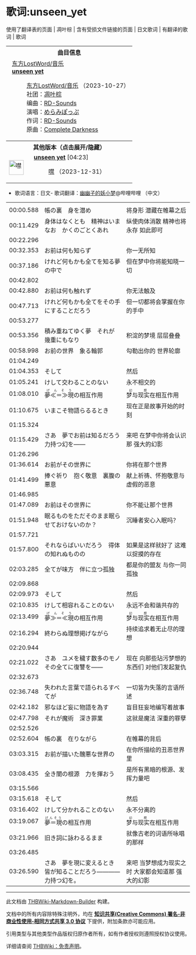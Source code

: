 # 歌词:unseen_yet

<!-- source html: G:\repos\THBWiki-Markdown-Builder\THBWikiMarkdown\Temp\main\0\0c\ns512%3Aunseen_yet.html -->

使用了翻译表的页面 | 凋叶棕 | 含有受损文件链接的页面 | 日文歌词 | 有翻译的歌词 | 歌词


<table><tbody><tr><th colspan="2">曲目信息</th></tr><tr><td colspan="2" style="padding-left: 1em;"><div class="floatright"><a href="/index.php?title=%E7%89%B9%E6%AE%8A:%E4%B8%8A%E4%BC%A0%E6%96%87%E4%BB%B6&amp;wpDestFile=%E4%B8%9C%E6%96%B9LostWord%EF%BC%8F%E9%9F%B3%E4%B9%90%E5%B0%81%E9%9D%A2.png" class="new" title="文件:东方LostWord／音乐封面.png">东方LostWord/音乐</a></div><b><a href="/%E4%B8%9C%E6%96%B9LostWord/%E9%9F%B3%E4%B9%90#13" title="东方LostWord/音乐">unseen yet</a></b><dl><dd><a href="./东方LostWord-音乐.md" title="东方LostWord/音乐">东方LostWord/音乐</a> （2023-10-27）<br>社团：<a href="./凋叶棕.md" title="凋叶棕">凋叶棕</a><br>编曲：<a href="./RD-Sounds.md" title="RD-Sounds">RD-Sounds</a><br>演唱：<a href="./めらみぽっぷ.md" title="めらみぽっぷ">めらみぽっぷ</a><br>作词：<a href="./RD-Sounds.md" title="RD-Sounds">RD-Sounds</a><br>原曲：<a href="./Complete_Darkness.md" title="Complete Darkness">Complete Darkness</a><br></dd></dl></td></tr><tr><th colspan="2" class="mw-customtoggle-othervers-2">其他版本（点击展开/隐藏）</th></tr><tr class="mw-collapsible mw-collapsed" id="mw-customcollapsible-othervers-2"><td style="width: 44px;"><div class="center"><div class="floatnone"><a href="./文件-噤封面.jpg.md" class="image" title="噤"><img alt="噤" src="https://upload.thwiki.cc/thumb/b/be/%E5%99%A4%E5%B0%81%E9%9D%A2.jpg/40px-%E5%99%A4%E5%B0%81%E9%9D%A2.jpg" decoding="async" loading="lazy" width="40" height="40" srcset="https://upload.thwiki.cc/thumb/b/be/%E5%99%A4%E5%B0%81%E9%9D%A2.jpg/60px-%E5%99%A4%E5%B0%81%E9%9D%A2.jpg 1.5x, https://upload.thwiki.cc/thumb/b/be/%E5%99%A4%E5%B0%81%E9%9D%A2.jpg/80px-%E5%99%A4%E5%B0%81%E9%9D%A2.jpg 2x" data-file-width="3073" data-file-height="3053"></a></div></div></td><td style="padding-left: 1em;"><b><a href="/%E5%99%A4#9" title="噤">unseen yet</a></b> &#91;04:23&#93;<dl><dd><a href="./噤.md" title="噤">噤</a> （2023-12-31）<br></dd></dl></td></tr></tbody></table>

- 歌词语言：日文- 歌词翻译：[幽幽子的妖小梦](https://space.bilibili.com/94880654)@哔哩哔哩 （中文）

  
  

  


<table><tbody><tr class="tt-lyrics-header" id="=-1" data-pos="&#91;&quot;=&quot;,1&#93;"><td class="tt-lyrics" lang="zh"><div class="poem"></div></td><td class="tt-mainh" lang="zh"><div class="poem"></div></td><td class="tt-tranh" lang="zh"><div class="poem"></div></td></tr><tr class="tt-main-ja" id="=-2" data-pos="&#91;&quot;=&quot;,2&#93;"><td class="tt-time" lang="zh"><div class="poem">00:00.588</div></td><td class="tt-ja" lang="ja"><div class="poem">帳の裏　身を潜め</div></td><td class="tt-zh" lang="zh"><div class="poem">将身形 潜藏在帷幕之后<br></div></td></tr><tr class="tt-main-ja" id="=-3" data-pos="&#91;&quot;=&quot;,3&#93;"><td class="tt-time" lang="zh"><div class="poem">00:11.429</div></td><td class="tt-ja" lang="ja"><div class="poem">身体はなくとも　精神はいまなお　かくのごとくあれ</div></td><td class="tt-zh" lang="zh"><div class="poem">纵使肉体消散 精神也将永存 如此即可<br></div></td></tr><tr class="tt-lyrics-sep" id="=-4" data-pos="&#91;&quot;=&quot;,4&#93;"><td class="tt-sep" lang="zh"><div class="poem">00:22.296<br></div></td><td class="tt-text" lang="zh"><div class="poem"></div></td><td class="tt-tran" lang="zh"><div class="poem"></div></td></tr><tr class="tt-main-ja" id="=-5" data-pos="&#91;&quot;=&quot;,5&#93;"><td class="tt-time" lang="zh"><div class="poem">00:32.353</div></td><td class="tt-ja" lang="ja"><div class="poem">お前は何も知らず</div></td><td class="tt-zh" lang="zh"><div class="poem">你一无所知<br></div></td></tr><tr class="tt-main-ja" id="=-6" data-pos="&#91;&quot;=&quot;,6&#93;"><td class="tt-time" lang="zh"><div class="poem">00:37.186</div></td><td class="tt-ja" lang="ja"><div class="poem">けれど何もかも全てを知る夢の中で</div></td><td class="tt-zh" lang="zh"><div class="poem">但在梦中你将能知晓一切<br></div></td></tr><tr class="tt-lyrics-sep" id="=-7" data-pos="&#91;&quot;=&quot;,7&#93;"><td class="tt-sep" lang="zh"><div class="poem">00:42.802<br></div></td><td class="tt-text" lang="zh"><div class="poem"></div></td><td class="tt-tran" lang="zh"><div class="poem"></div></td></tr><tr class="tt-main-ja" id="=-8" data-pos="&#91;&quot;=&quot;,8&#93;"><td class="tt-time" lang="zh"><div class="poem">00:42.880</div></td><td class="tt-ja" lang="ja"><div class="poem">お前は何も触れず</div></td><td class="tt-zh" lang="zh"><div class="poem">你无法触及<br></div></td></tr><tr class="tt-main-ja" id="=-9" data-pos="&#91;&quot;=&quot;,9&#93;"><td class="tt-time" lang="zh"><div class="poem">00:47.713</div></td><td class="tt-ja" lang="ja"><div class="poem">けれど何もかも全てをその手にすることだろう</div></td><td class="tt-zh" lang="zh"><div class="poem">但一切都将会掌握在你的手中<br></div></td></tr><tr class="tt-lyrics-sep" id="=-10" data-pos="&#91;&quot;=&quot;,10&#93;"><td class="tt-sep" lang="zh"><div class="poem">00:53.277<br></div></td><td class="tt-text" lang="zh"><div class="poem"></div></td><td class="tt-tran" lang="zh"><div class="poem"></div></td></tr><tr class="tt-main-ja" id="=-11" data-pos="&#91;&quot;=&quot;,11&#93;"><td class="tt-time" lang="zh"><div class="poem">00:53.356</div></td><td class="tt-ja" lang="ja"><div class="poem">積み重ねてゆく夢　それが　幾重にもなり</div></td><td class="tt-zh" lang="zh"><div class="poem">积淀的梦境 层层叠叠<br></div></td></tr><tr class="tt-main-ja" id="=-12" data-pos="&#91;&quot;=&quot;,12&#93;"><td class="tt-time" lang="zh"><div class="poem">00:58.998</div></td><td class="tt-ja" lang="ja"><div class="poem">お前の世界　象る輪郭</div></td><td class="tt-zh" lang="zh"><div class="poem">勾勒出你的 世界轮廓<br></div></td></tr><tr class="tt-lyrics-sep" id="=-13" data-pos="&#91;&quot;=&quot;,13&#93;"><td class="tt-sep" lang="zh"><div class="poem">01:04.249<br></div></td><td class="tt-text" lang="zh"><div class="poem"></div></td><td class="tt-tran" lang="zh"><div class="poem"></div></td></tr><tr class="tt-main-ja" id="=-14" data-pos="&#91;&quot;=&quot;,14&#93;"><td class="tt-time" lang="zh"><div class="poem">01:04.353</div></td><td class="tt-ja" lang="ja"><div class="poem">そして</div></td><td class="tt-zh" lang="zh"><div class="poem">然后<br></div></td></tr><tr class="tt-main-ja" id="=-15" data-pos="&#91;&quot;=&quot;,15&#93;"><td class="tt-time" lang="zh"><div class="poem">01:05.241</div></td><td class="tt-ja" lang="ja"><div class="poem">けして交わることのない</div></td><td class="tt-zh" lang="zh"><div class="poem">永不相交的<br></div></td></tr><tr class="tt-main-ja" id="=-16" data-pos="&#91;&quot;=&quot;,16&#93;"><td class="tt-time" lang="zh"><div class="poem">01:08.010</div></td><td class="tt-ja" lang="ja"><div class="poem"><ruby lang="ja"><rb>夢≪＝≫現</rb><rp> (</rp><rt>げんそう</rt><rp>) </rp></ruby>の相互作用</div></td><td class="tt-zh" lang="zh"><div class="poem"><ruby><rb>梦与现实</rb><rp> (</rp><rt>幻想</rt><rp>) </rp></ruby>在相互作用<br></div></td></tr><tr class="tt-main-ja" id="=-17" data-pos="&#91;&quot;=&quot;,17&#93;"><td class="tt-time" lang="zh"><div class="poem">01:10.675</div></td><td class="tt-ja" lang="ja"><div class="poem">いまこそ物語らるるとき</div></td><td class="tt-zh" lang="zh"><div class="poem">现在正是故事开始的时刻<br></div></td></tr><tr class="tt-lyrics-sep" id="=-18" data-pos="&#91;&quot;=&quot;,18&#93;"><td class="tt-sep" lang="zh"><div class="poem">01:15.324<br></div></td><td class="tt-text" lang="zh"><div class="poem"></div></td><td class="tt-tran" lang="zh"><div class="poem"></div></td></tr><tr class="tt-main-ja" id="=-19" data-pos="&#91;&quot;=&quot;,19&#93;"><td class="tt-time" lang="zh"><div class="poem">01:15.429</div></td><td class="tt-ja" lang="ja"><div class="poem">さあ　夢でお前は知るだろう　力持つ幻を——</div></td><td class="tt-zh" lang="zh"><div class="poem">来吧 在梦中你将会认识那 强大的幻影<br></div></td></tr><tr class="tt-lyrics-sep" id="=-20" data-pos="&#91;&quot;=&quot;,20&#93;"><td class="tt-sep" lang="zh"><div class="poem">01:26.296<br></div></td><td class="tt-text" lang="zh"><div class="poem"></div></td><td class="tt-tran" lang="zh"><div class="poem"></div></td></tr><tr class="tt-main-ja" id="=-21" data-pos="&#91;&quot;=&quot;,21&#93;"><td class="tt-time" lang="zh"><div class="poem">01:36.614</div></td><td class="tt-ja" lang="ja"><div class="poem">お前がその世界に</div></td><td class="tt-zh" lang="zh"><div class="poem">你将在那个世界<br></div></td></tr><tr class="tt-main-ja" id="=-22" data-pos="&#91;&quot;=&quot;,22&#93;"><td class="tt-time" lang="zh"><div class="poem">01:41.499</div></td><td class="tt-ja" lang="ja"><div class="poem">捧ぐ祈り　抱く敬意　裏腹の悪意</div></td><td class="tt-zh" lang="zh"><div class="poem">献上祈祷、怀抱敬意与虚假的恶意<br></div></td></tr><tr class="tt-lyrics-sep" id="=-23" data-pos="&#91;&quot;=&quot;,23&#93;"><td class="tt-sep" lang="zh"><div class="poem">01:46.985<br></div></td><td class="tt-text" lang="zh"><div class="poem"></div></td><td class="tt-tran" lang="zh"><div class="poem"></div></td></tr><tr class="tt-main-ja" id="=-24" data-pos="&#91;&quot;=&quot;,24&#93;"><td class="tt-time" lang="zh"><div class="poem">01:47.089</div></td><td class="tt-ja" lang="ja"><div class="poem">お前はその世界に</div></td><td class="tt-zh" lang="zh"><div class="poem">你不能让那个世界<br></div></td></tr><tr class="tt-main-ja" id="=-25" data-pos="&#91;&quot;=&quot;,25&#93;"><td class="tt-time" lang="zh"><div class="poem">01:51.948</div></td><td class="tt-ja" lang="ja"><div class="poem">眠るものをただそのまま眠らせておけないのか？</div></td><td class="tt-zh" lang="zh"><div class="poem">沉睡者安心入眠吗？<br></div></td></tr><tr class="tt-lyrics-sep" id="=-26" data-pos="&#91;&quot;=&quot;,26&#93;"><td class="tt-sep" lang="zh"><div class="poem">01:57.721<br></div></td><td class="tt-text" lang="zh"><div class="poem"></div></td><td class="tt-tran" lang="zh"><div class="poem"></div></td></tr><tr class="tt-main-ja" id="=-27" data-pos="&#91;&quot;=&quot;,27&#93;"><td class="tt-time" lang="zh"><div class="poem">01:57.800</div></td><td class="tt-ja" lang="ja"><div class="poem">それならばいいだろう　得体の知れぬものの</div></td><td class="tt-zh" lang="zh"><div class="poem">如果是这样就好了 这难以捉摸的存在<br></div></td></tr><tr class="tt-main-ja" id="=-28" data-pos="&#91;&quot;=&quot;,28&#93;"><td class="tt-time" lang="zh"><div class="poem">02:03.285</div></td><td class="tt-ja" lang="ja"><div class="poem">全てが味方　伴に立つ孤独</div></td><td class="tt-zh" lang="zh"><div class="poem">都是你的盟友 与你一同孤独<br></div></td></tr><tr class="tt-lyrics-sep" id="=-29" data-pos="&#91;&quot;=&quot;,29&#93;"><td class="tt-sep" lang="zh"><div class="poem">02:09.868<br></div></td><td class="tt-text" lang="zh"><div class="poem"></div></td><td class="tt-tran" lang="zh"><div class="poem"></div></td></tr><tr class="tt-main-ja" id="=-30" data-pos="&#91;&quot;=&quot;,30&#93;"><td class="tt-time" lang="zh"><div class="poem">02:09.973</div></td><td class="tt-ja" lang="ja"><div class="poem">そして</div></td><td class="tt-zh" lang="zh"><div class="poem">然后<br></div></td></tr><tr class="tt-main-ja" id="=-31" data-pos="&#91;&quot;=&quot;,31&#93;"><td class="tt-time" lang="zh"><div class="poem">02:10.835</div></td><td class="tt-ja" lang="ja"><div class="poem">けして相容れることのない</div></td><td class="tt-zh" lang="zh"><div class="poem">永远不会和谐共存的<br></div></td></tr><tr class="tt-main-ja" id="=-32" data-pos="&#91;&quot;=&quot;,32&#93;"><td class="tt-time" lang="zh"><div class="poem">02:13.499</div></td><td class="tt-ja" lang="ja"><div class="poem"><ruby lang="ja"><rb>夢≫＝≪現</rb><rp> (</rp><rt>げんそう</rt><rp>) </rp></ruby>の相互作用</div></td><td class="tt-zh" lang="zh"><div class="poem"><ruby><rb>梦与现实</rb><rp> (</rp><rt>幻想</rt><rp>) </rp></ruby>在相互作用<br></div></td></tr><tr class="tt-main-ja" id="=-33" data-pos="&#91;&quot;=&quot;,33&#93;"><td class="tt-time" lang="zh"><div class="poem">02:16.294</div></td><td class="tt-ja" lang="ja"><div class="poem">終わらぬ理想掲げながら</div></td><td class="tt-zh" lang="zh"><div class="poem">持续追求着无止尽的理想<br></div></td></tr><tr class="tt-lyrics-sep" id="=-34" data-pos="&#91;&quot;=&quot;,34&#93;"><td class="tt-sep" lang="zh"><div class="poem">02:20.944<br></div></td><td class="tt-text" lang="zh"><div class="poem"></div></td><td class="tt-tran" lang="zh"><div class="poem"></div></td></tr><tr class="tt-main-ja" id="=-35" data-pos="&#91;&quot;=&quot;,35&#93;"><td class="tt-time" lang="zh"><div class="poem">02:21.022</div></td><td class="tt-ja" lang="ja"><div class="poem">さあ　ユメを穢す数多のモノ　その全てに復讐を——</div></td><td class="tt-zh" lang="zh"><div class="poem">现在 向那些玷污梦想的东西们 对他们发起复仇<br></div></td></tr><tr class="tt-lyrics-sep" id="=-36" data-pos="&#91;&quot;=&quot;,36&#93;"><td class="tt-sep" lang="zh"><div class="poem">02:32.673<br></div></td><td class="tt-text" lang="zh"><div class="poem"></div></td><td class="tt-tran" lang="zh"><div class="poem"></div></td></tr><tr class="tt-main-ja" id="=-37" data-pos="&#91;&quot;=&quot;,37&#93;"><td class="tt-time" lang="zh"><div class="poem">02:36.748</div></td><td class="tt-ja" lang="ja"><div class="poem">失われた言葉で語られるすべてが</div></td><td class="tt-zh" lang="zh"><div class="poem">一切皆为失落的言语所述<br></div></td></tr><tr class="tt-main-ja" id="=-38" data-pos="&#91;&quot;=&quot;,38&#93;"><td class="tt-time" lang="zh"><div class="poem">02:42.182</div></td><td class="tt-ja" lang="ja"><div class="poem">邪なほど妄に物語を為す</div></td><td class="tt-zh" lang="zh"><div class="poem">盲目狂妄地编写着故事<br></div></td></tr><tr class="tt-main-ja" id="=-39" data-pos="&#91;&quot;=&quot;,39&#93;"><td class="tt-time" lang="zh"><div class="poem">02:47.798</div></td><td class="tt-ja" lang="ja"><div class="poem">それが魔術　深き罪業</div></td><td class="tt-zh" lang="zh"><div class="poem">这就是魔法 深重的罪孽<br></div></td></tr><tr class="tt-lyrics-sep" id="=-40" data-pos="&#91;&quot;=&quot;,40&#93;"><td class="tt-sep" lang="zh"><div class="poem">02:52.526<br></div></td><td class="tt-text" lang="zh"><div class="poem"></div></td><td class="tt-tran" lang="zh"><div class="poem"></div></td></tr><tr class="tt-main-ja" id="=-41" data-pos="&#91;&quot;=&quot;,41&#93;"><td class="tt-time" lang="zh"><div class="poem">02:52.604</div></td><td class="tt-ja" lang="ja"><div class="poem">帳の裏　在りながら</div></td><td class="tt-zh" lang="zh"><div class="poem">在帷幕的背后<br></div></td></tr><tr class="tt-main-ja" id="=-42" data-pos="&#91;&quot;=&quot;,42&#93;"><td class="tt-time" lang="zh"><div class="poem">03:03.315</div></td><td class="tt-ja" lang="ja"><div class="poem">お前が描いた醜悪な世界の</div></td><td class="tt-zh" lang="zh"><div class="poem">在你所描绘的丑恶世界里<br></div></td></tr><tr class="tt-main-ja" id="=-43" data-pos="&#91;&quot;=&quot;,43&#93;"><td class="tt-time" lang="zh"><div class="poem">03:08.435</div></td><td class="tt-ja" lang="ja"><div class="poem">全き闇の根源　力を揮おう</div></td><td class="tt-zh" lang="zh"><div class="poem">是所有黑暗的根源、发挥力量吧<br></div></td></tr><tr class="tt-lyrics-sep" id="=-44" data-pos="&#91;&quot;=&quot;,44&#93;"><td class="tt-sep" lang="zh"><div class="poem">03:15.566<br></div></td><td class="tt-text" lang="zh"><div class="poem"></div></td><td class="tt-tran" lang="zh"><div class="poem"></div></td></tr><tr class="tt-main-ja" id="=-45" data-pos="&#91;&quot;=&quot;,45&#93;"><td class="tt-time" lang="zh"><div class="poem">03:15.618</div></td><td class="tt-ja" lang="ja"><div class="poem">そして</div></td><td class="tt-zh" lang="zh"><div class="poem">然后<br></div></td></tr><tr class="tt-main-ja" id="=-46" data-pos="&#91;&quot;=&quot;,46&#93;"><td class="tt-time" lang="zh"><div class="poem">03:16.402</div></td><td class="tt-ja" lang="ja"><div class="poem">けして分かれることのない</div></td><td class="tt-zh" lang="zh"><div class="poem">永不分离的<br></div></td></tr><tr class="tt-main-ja" id="=-47" data-pos="&#91;&quot;=&quot;,47&#93;"><td class="tt-time" lang="zh"><div class="poem">03:19.067</div></td><td class="tt-ja" lang="ja"><div class="poem"><ruby lang="ja"><rb>夢＝現</rb><rp> (</rp><rt>げんそう</rt><rp>) </rp></ruby>の相互作用</div></td><td class="tt-zh" lang="zh"><div class="poem"><ruby><rb>梦与现实</rb><rp> (</rp><rt>幻想</rt><rp>) </rp></ruby>在相互作用<br></div></td></tr><tr class="tt-main-ja" id="=-48" data-pos="&#91;&quot;=&quot;,48&#93;"><td class="tt-time" lang="zh"><div class="poem">03:21.966</div></td><td class="tt-ja" lang="ja"><div class="poem">旧き詞に詠わるるまま</div></td><td class="tt-zh" lang="zh"><div class="poem">就像古老的词语所咏唱的那样<br></div></td></tr><tr class="tt-lyrics-sep" id="=-49" data-pos="&#91;&quot;=&quot;,49&#93;"><td class="tt-sep" lang="zh"><div class="poem">03:26.485<br></div></td><td class="tt-text" lang="zh"><div class="poem"></div></td><td class="tt-tran" lang="zh"><div class="poem"></div></td></tr><tr class="tt-main-ja" id="=-50" data-pos="&#91;&quot;=&quot;,50&#93;"><td class="tt-time" lang="zh"><div class="poem">03:26.590</div></td><td class="tt-ja" lang="ja"><div class="poem">さあ　夢を現に変えるとき　皆が知ることだろう————力持つ幻を。</div></td><td class="tt-zh" lang="zh"><div class="poem">来吧 当梦想成为现实之时 大家都会知道那 强大的幻影</div></td></tr></tbody></table>







---

此文档由 [THBWiki-Markdown-Builder](https://github.com/Delsin-Yu/THBWiki-Markdown-Builder) 构建。

文档中的所有内容除特殊注明外，均在 [**知识共享(Creative Commons) 署名-非商业性使用-相同方式共享 3.0 协议**](https://creativecommons.org/licenses/by-sa/3.0/deed.zh-hans) 下提供，附加条款亦可能应用。

引用类型与其他类型作品版权归原作者所有，如有作者授权则遵照授权协议使用。

详细请查阅 [THBWiki：免责声明](https://thbwiki.cc/THBWiki:%E5%85%8D%E8%B4%A3%E5%A3%B0%E6%98%8E)。

